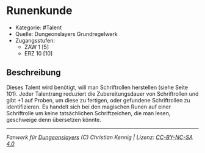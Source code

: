 <!---
Dies ist ein Fanwerk für DUNGEONSLAYERS (C) von Christian Kennig

Quellen:      [Dungeonslayers Grundregelwerk](https://www.f-space.de/ds4/downloads.html)
              [Talentbeschreibungen](https://www.f-space.de/ds4/tools-talentcards.html)
License:      [CC-BY-NC-SA 4.0](https://creativecommons.org/licenses/by-nc-sa/4.0/deed.de)
Richtlinien:  [Fanwerkrichtlinien](https://www.dungeonslayers.net/fanwerk-richtlinien/)
Autor:        Zauberlehrling
-->

  
# Runenkunde  
- Kategorie: #Talent  
- Quelle: Dungeonslayers Grundregelwerk  
- Zugangsstufen:  
  - ZAW 1 [5]  
  - ERZ 10 [10]  

## Beschreibung  
Dieses Talent wird benötigt, will man Schriftrollen herstellen (siehe Seite 101). Jeder Talentrang reduziert die Zubereitungsdauer von Schriftrollen und gibt +1 auf Proben, um diese zu fertigen, oder gefundene Schriftrollen zu identifizieren. Es handelt sich bei den magischen Runen auf einer Schriftrolle um keine tatsächlichen Schriftzeichen, die man lesen, geschweige denn übersetzen könnte.


___  
*Fanwerk für [Dungeonslayers](https://www.dungeonslayers.net/) (C) Christian Kennig | Lizenz: [CC-BY-NC-SA 4.0](https://creativecommons.org/licenses/by-nc-sa/4.0/deed.de)*  